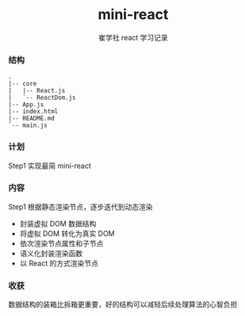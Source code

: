 <h1 align="center">mini-react</h1> 
<p align="center"> 崔学社 react 学习记录 </p>

### 结构

```
.
|-- core
|   |-- React.js
|   `-- ReactDom.js
|-- App.js
|-- index.html
|-- README.md
`-- main.js
```

### 计划

Step1 实现最简 mini-react

### 内容

Step1 根据静态渲染节点，逐步迭代到动态渲染

- 封装虚拟 DOM 数据结构
- 将虚拟 DOM 转化为真实 DOM
- 依次渲染节点属性和子节点
- 语义化封装渲染函数
- 以 React 的方式渲染节点

### 收获

数据结构的装箱比拆箱更重要，好的结构可以减轻后续处理算法的心智负担
